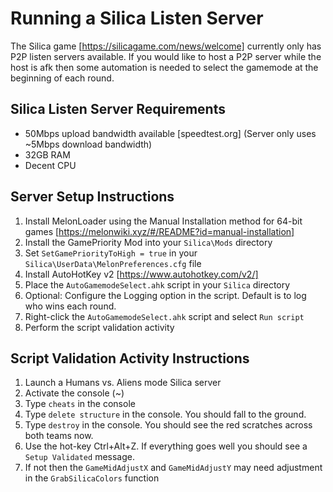 # Running a Silica Listen Server
The Silica game [https://silicagame.com/news/welcome] currently only has P2P listen servers available. If you would like to host a P2P server while the host is afk then some automation is needed to select the gamemode at the beginning of each round.

## Silica Listen Server Requirements
- 50Mbps upload bandwidth available [speedtest.org] (Server only uses ~5Mbps download bandwidth)
- 32GB RAM
- Decent CPU

## Server Setup Instructions
1. Install MelonLoader using the Manual Installation method for 64-bit games [https://melonwiki.xyz/#/README?id=manual-installation]
2. Install the GamePriority Mod into your `Silica\Mods` directory
3. Set `SetGamePriorityToHigh = true` in your `Silica\UserData\MelonPreferences.cfg` file
4. Install AutoHotKey v2 [https://www.autohotkey.com/v2/]
5. Place the `AutoGamemodeSelect.ahk` script in your `Silica` directory
6. Optional: Configure the Logging option in the script. Default is to log who wins each round.
7. Right-click the `AutoGamemodeSelect.ahk` script and select `Run script`
8. Perform the script validation activity

## Script Validation Activity Instructions
1. Launch a Humans vs. Aliens mode Silica server
2. Activate the console (~)
3. Type `cheats` in the console
4. Type `delete structure` in the console. You should fall to the ground.
5. Type `destroy` in the console. You should see the red scratches across both teams now.
6. Use the hot-key Ctrl+Alt+Z. If everything goes well you should see a `Setup Validated` message.
7. If not then the `GameMidAdjustX` and `GameMidAdjustY` may need adjustment in the `GrabSilicaColors` function
